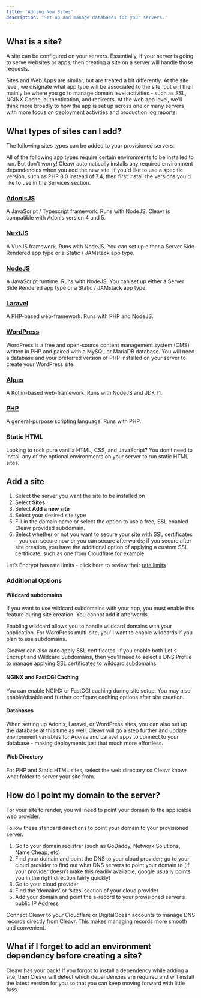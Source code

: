 ```yaml
---
title: 'Adding New Sites'
description: 'Set up and manage databases for your servers.'
---
```


## What is a site?
A site can be configured on your servers. Essentially, if your server is going to serve websites or apps, then creating a 
site on a server will handle those requests.

<base-info>
Sites and Web Apps are similar, but are treated a bit differently. At the site level, we disignate what app type will be
associated to the site, but will then mainly be where you go to manage domain level activities - such as SSL, NGINX Cache, authentication, 
and redirects. At the web app level, we'll think more broadly to how the app is set up across one or many servers with more focus on 
deployment activities and production log reports. 
</base-info>
 

## What types of sites can I add?
The following sites types can be added to your provisioned servers.

<base-info>
All of the following app types require certain environments to be installed to run. But don't worry! Cleavr automatically installs
any required environment dependencies when you add the new site. If you'd like to use a specific version, such as PHP 8.0 instead of 7.4, then 
first install the versions you'd like to use in the Services section.
</base-info>

### [AdonisJS](https://adonisjs.com/)
A JavaScript / Typescript framework. Runs with NodeJS. Cleavr is compatible with Adonis version 4 and 5. 

### [NuxtJS](https://nuxtjs.org/)
A VueJS framework. Runs with NodeJS. You can set up either a Server Side Rendered app type or a Static / JAMstack app type. 

### [NodeJS](https://nodejs.org/en/)
A JavaScript runtime. Runs with NodeJS. You can set up either a Server Side Rendered app type or a Static / JAMstack app type.

### [Laravel](https://laravel.com/)
A PHP-based web-framework. Runs with PHP and NodeJS.

### [WordPress](https://wordpress.com/)
WordPress is a free and open-source content management system (CMS) written in PHP and paired with a MySQL or MariaDB database. You will need a database and your preferred version of PHP installed on your server to create your WordPress site.

### [Alpas](https://alpas.dev/)
A Kotlin-based web-framework. Runs with NodeJS and JDK 11. 
 
### [PHP](https://www.php.net/)
A general-purpose scripting language. Runs with PHP. 

### Static HTML
Looking to rock pure vanilla HTML, CSS, and JavaScript? You don’t need to install any of the optional environments on your server to run static HTML sites.  

## Add a site
1. Select the server you want the site to be installed on
2. Select **Sites**
3. Select **Add a new site**
4. Select your desired site type
5. Fill in the domain name or select the option to use a free, SSL enabled Cleavr provided subdomain. 
6. Select whether or not you want to secure your site with SSL certificates - you can secure now or you can secure afterwards; if you secure after site creation, you have the additional option of applying a custom SSL certificate, such as one from Cloudflare for example

<base-alert>
Let’s Encrypt has rate limits - click here to review their <a href="https://letsencrypt.org/docs/rate-limits/" 
class="text-yellow-500 hover:text-yellow-700"
target="_blank">rate limits</a>
</base-alert>

### Additional Options

#### Wildcard subdomains
If you want to use wildcard subdomains with your app, you must enable this feature during site creation. You cannot add it afterwards. 

Enabling wildcard allows you to handle wildcard domains with your application. For WordPress multi-site, you'll want to enable wildcards if you 
plan to use subdomains. 

Cleaver can also auto apply SSL certificates. If you enable both Let's Encrupt and Wildcard Subdomains, then you'll need to select a DNS Profile
to manage applying SSL certificates to wildcard subdomains. 

#### NGINX and FastCGI Caching
You can enable NGINX or FastCGI caching during site setup. You may also enable/disable and further configure caching options after site creation. 

#### Databases
When setting up Adonis, Laravel, or WordPress sites, you can also set up the database at this time as well. Cleavr will go a step further
and update environment variables for Adonis and Laravel apps to connect to your database - making deployments just that much more effortless. 

#### Web Directory
For PHP and Static HTML sites, select the web directory so Cleavr knows what folder to server your site from. 

## How do I point my domain to the server?
For your site to render, you will need to point your domain to the applicable web provider.  

Follow these standard directions to point your domain to your provisioned server.

1. Go to your domain registrar (such as GoDaddy, Network Solutions, Name Cheap, etc)
2. Find your domain and point the DNS to your cloud provider; go to your cloud provider to find out what DNS servers to point your domain to (if your provider doesn’t make this readily available, google usually points you in the right direction fairly quickly)
3. Go to your cloud provider
4. Find the ‘domains’ or ‘sites’ section of your cloud provider
5. Add your domain and point the a-record to your provisioned server’s public IP Address

<base-info>
Connect Cleavr to your Cloudflare or DigitalOcean accounts to manage DNS records directly from Cleavr. This makes managing records more
smooth and convenient. 
</base-info>


## What if I forget to add an environment dependency before creating a site?
Cleavr has your back! If you forgot to install a dependency while adding a site, then Cleavr will detect which dependencies are required and will install the latest version for you so that you can keep moving forward with little fuss. 
